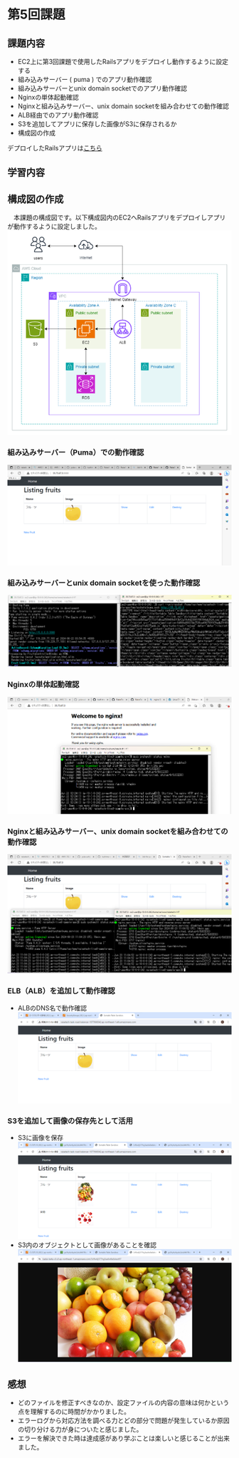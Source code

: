 # 第5回課題
## 課題内容
- EC2上に第3回課題で使用したRailsアプリをデプロイし動作するように設定する
- 組み込みサーバー ( puma ) でのアプリ動作確認
- 組み込みサーバーとunix domain socketでのアプリ動作確認
- Nginxの単体起動確認
- Nginxと組み込みサーバー、unix domain socketを組み合わせての動作確認
- ALB経由でのアプリ動作確認
- S3を追加してアプリに保存した画像がS3に保存されるか
- 構成図の作成

デプロイしたRailsアプリは[こちら](https://github.com/yuta-ushijima/raisetech-live8-sample-app)

## 学習内容

## 構成図の作成
　本課題の構成図です。以下構成図内のEC2へRailsアプリをデプロイしアプリが動作するように設定しました。
　
  ![configuration-diagram](/image/lecture05/configuration-diagram.png)

### 組み込みサーバー（Puma）での動作確認
  ![puma-deploy](/image/lecture05/puma-deploy.png)

### 組み込みサーバーとunix domain socketを使った動作確認
  ![puma-unixsocket](/image/lecture05/puma-unixsocket.png)

### Nginxの単体起動確認
  ![nginx](/image/lecture05/nginx.png)

### Nginxと組み込みサーバー、unix domain socketを組み合わせての動作確認
  ![puma-unixsocket-nginx](/image/lecture05/puma-unixsocket-nginx.png)

### ELB（ALB）を追加して動作確認
  - ALBのDNS名で動作確認
  ![ALB-DNS](/image/lecture05/ALB-DNS.png)

### S3を追加して画像の保存先として活用
  - S3に画像を保存
  ![s3-picture-save1](/image/lecture05/s3-picture-save1.png)
  - S3内のオブジェクトとして画像があることを確認
  ![s3-picture-save2](/image/lecture05/s3-picture-save2.png)

## 感想
 - どのファイルを修正すべきなのか、設定ファイルの内容の意味は何かという点を理解するのに時間がかかりました。
 - エラーログから対応方法を調べる力とどの部分で問題が発生しているか原因の切り分ける力が身についたと感じました。
 - エラーを解決できた時は達成感があり学ぶことは楽しいと感じることが出来ました。